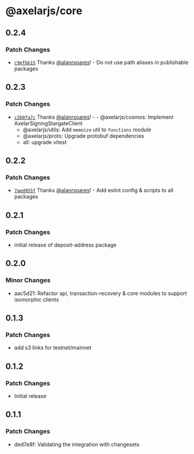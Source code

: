 # @axelarjs/core

## 0.2.4

### Patch Changes

- [`c9efbb15`](https://github.com/axelarnetwork/axelarjs/commit/c9efbb1523ca6cf06d56865a0115cf214e16b1c7) Thanks [@alanrsoares](https://github.com/alanrsoares)! - Do not use path aliases in publishable packages

## 0.2.3

### Patch Changes

- [`c2b0fa7c`](https://github.com/axelarnetwork/axelarjs/commit/c2b0fa7c3920102a30e3e6d205e5574586c47d98) Thanks [@alanrsoares](https://github.com/alanrsoares)! - - @axelarjs/cosmos: Implement AxelarSigningStargateClient
  - @axelarjs/utils: Add `memoize` util to `functions` module
  - @axelarjs/proto: Upgrade protobuf dependencies
  - all: upgrade vitest

## 0.2.2

### Patch Changes

- [`7aed955f`](https://github.com/axelarnetwork/axelarjs/commit/7aed955f4282d10df4e222a402b5701f9b874a88) Thanks [@alanrsoares](https://github.com/alanrsoares)! - Add eslint config & scripts to all packages

## 0.2.1

### Patch Changes

- initial release of deposit-address package

## 0.2.0

### Minor Changes

- aac5d21: Refactor api, transaction-recovery & core modules to support isomorphic clients

## 0.1.3

### Patch Changes

- add s3 links for testnet/mainnet

## 0.1.2

### Patch Changes

- Initial release

## 0.1.1

### Patch Changes

- ded7e8f: Validating the integration with changesets
